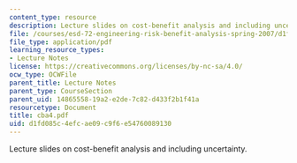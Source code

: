 ```yaml
---
content_type: resource
description: Lecture slides on cost-benefit analysis and including uncertainty.
file: /courses/esd-72-engineering-risk-benefit-analysis-spring-2007/d1fd085c4efcae09c9f6e54760089130_cba4.pdf
file_type: application/pdf
learning_resource_types:
- Lecture Notes
license: https://creativecommons.org/licenses/by-nc-sa/4.0/
ocw_type: OCWFile
parent_title: Lecture Notes
parent_type: CourseSection
parent_uid: 14865558-19a2-e2de-7c82-d433f2b1f41a
resourcetype: Document
title: cba4.pdf
uid: d1fd085c-4efc-ae09-c9f6-e54760089130
---
```

Lecture slides on cost-benefit analysis and including uncertainty.